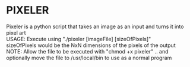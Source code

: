 # PIXELER
Pixeler is a python script that takes an image as an input and turns it into pixel art<br /> 
USAGE: Execute using "./pixeler [imageFile] [sizeOfPixels]" <br />
sizeOfPixels would be the NxN dimensions of the pixels of the output <br /> 
NOTE:
Allow the file to be executed with "chmod +x pixeler" .. and optionally move the file to /usr/local/bin to use as a normal program<br /><br /> 


